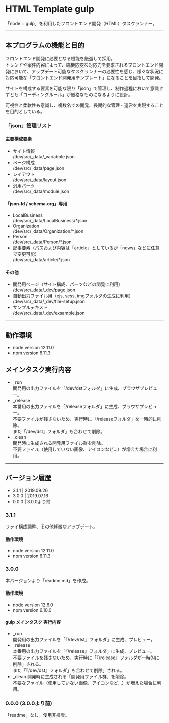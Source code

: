 # HTML Template gulp
「node + gulp」を利用したフロントエンド開発（HTML）タスクランナー。

---

## 本プログラムの機能と目的
フロントエンド開発に必要となる機能を厳選して採用。  
トレンドや案件内容によって、臨機応変な対応力を要求されるフロントエンド開発において、アップデート可能なタスクランナーの必要性を感じ、様々な状況に対応可能な「フロントエンド開発用テンプレート」になることを目指して開発。

サイトを構成する要素を可能な限り「json」で管理し、制作過程において意識せずとも「コーディングルール」が厳格なものになるように設計。

可視性と柔軟性も意識し、複数名での開発、長期的な管理・運営を実現することを目的としている。

### 「json」管理リスト

#### 主要構成要素
- サイト情報  
/dev/src/_data/_variabble.json
- ページ構成  
/dev/src/_data/page.json
- レイアウト  
/dev/src/_data/layout.json
- 汎用パーツ  
/dev/src/_data/module.json

#### 「json-ld / schema.org」専用
- LocalBusiness  
/dev/src/_data/LocalBusiness/*.json
- Organization  
/dev/src/_data/Organization/*.json
- Person  
/dev/src/_data/Person/*.json
- 記事要素（パスおよび内容は「article」としているが「news」などに任意で変更可能）  
/dev/src/_data/article/*.json

#### その他
- 開発用ページ（サイト構成、パーツなどの閲覧に利用）  
/dev/src/_data/_dev/page.json
- 自動出力ファイル用（ejs, scss, imgフォルダの生成に利用）  
/dev/src/_data/_dev/file-setup.json
- サンプルテキスト  
/dev/src/_data/_dev/exsample.json

---

## 動作環境
- node version 12.11.0
- npm version 6.11.3

## メインタスク実行内容

- _run  
開発用の出力ファイルを「/dev/dstフォルダ」に生成、ブラウザプレビュー。
- _release  
本番用の出力ファイルを「/releaseフォルダ」に生成、ブラウザプレビュー。  
不要ファイルが残さないため、実行時に「/releaseフォルダ」を一時的に削除。  
また「/dev/dst』フォルダ」も合わせて削除。
- _clean  
開発時に生成される開発用ファイル群を削除。  
不要ファイル（使用していない画像、アイコンなど...）が増えた場合に利用。

---

## バージョン履歴
- 3.1.1 | 2019.09.26
- 3.0.0 | 2019.07.16
- 0.0.0 | 3.0.0より前

### 3.1.1
ファイ構成調整、その他軽微なアップデート。

#### 動作環境
- node version 12.11.0
- npm version 6.11.3

### 3.0.0
本バージョンより「readme.md」を作成。

#### 動作環境
- node version 12.6.0
- npm version 6.10.0

#### gulp メインタスク 実行内容
- _run  
開発用の出力ファイルを「『/dev/dst』フォルダ」に生成、プレビュー。
- _release  
本番用の出力ファイルを「『/release』フォルダ」に生成、プレビュー。  
不要ファイルを残さないため、実行時に「『/release』フォルダが一時的に削除」される。  
また「『/dev/dst』フォルダ」も合わせて削除」される。
- _clean
開発時に生成される「開発用ファイル群」を削除。  
不要なファイル（使用していない画像、アイコンなど...）が増えた場合に利用。

### 0.0.0 (3.0.0より前)
「readme」なし。使用非推奨。
